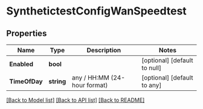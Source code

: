 # SynthetictestConfigWanSpeedtest

## Properties
Name | Type | Description | Notes
------------ | ------------- | ------------- | -------------
**Enabled** | **bool** |  | [optional] [default to null]
**TimeOfDay** | **string** | any / HH:MM (24-hour format) | [optional] [default to any]

[[Back to Model list]](../README.md#documentation-for-models) [[Back to API list]](../README.md#documentation-for-api-endpoints) [[Back to README]](../README.md)

